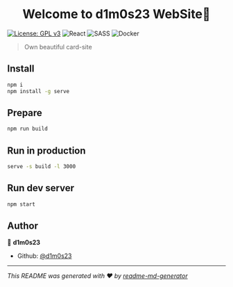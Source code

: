 <h1 align="center">Welcome to d1m0s23 WebSite👋</h1>

[![License: GPL v3](https://img.shields.io/badge/License-GPLv3-blue.svg)](https://www.gnu.org/licenses/gpl-3.0)
![React](https://img.shields.io/badge/react-%2320232a.svg?style=for-the-badge&logo=react&logoColor=%2361DAFB)
![SASS](https://img.shields.io/badge/SASS-hotpink.svg?style=for-the-badge&logo=SASS&logoColor=white)
![Docker](https://img.shields.io/badge/docker-%230db7ed.svg?style=for-the-badge&logo=docker&logoColor=white)

> Own beautiful card-site

## Install

```sh
npm i
npm install -g serve
```

## Prepare

```sh
npm run build
```

## Run in production
```sh
serve -s build -l 3000
```

## Run dev server
```sh
npm start
```

## Author

👤 **d1m0s23**

* Github: [@d1m0s23](https://github.com/d1m0s23)


***
_This README was generated with ❤️ by [readme-md-generator](https://github.com/kefranabg/readme-md-generator)_
